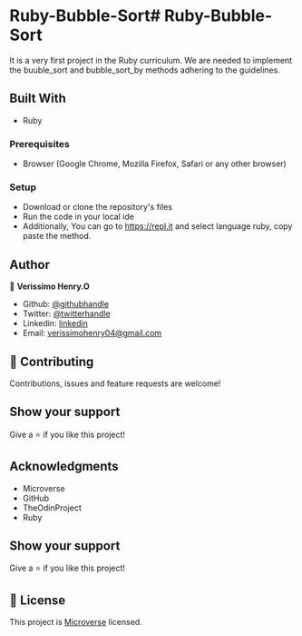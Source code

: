 # Ruby-Bubble-Sort# Ruby-Bubble-Sort
It is a very first project in the Ruby curriculum. We are needed to implement the buuble_sort and bubble_sort_by methods adhering to the guidelines.

## Built With

- Ruby

### Prerequisites

- Browser (Google Chrome, Mozilla Firefox, Safari or any other browser)

### Setup

- Download or clone the repository's files
- Run the code in your local ide
- Additionally, You can go to https://repl.it and select language ruby, copy paste the method.

## Author

👤 **Verissimo Henry.O**

- Github: [@githubhandle](https://github.com/verissimohenry)
- Twitter: [@twitterhandle](https://twitter.com/verissimohenry)
- Linkedin: [linkedin](https://www.linkedin.com/in/henry-verissimo-618906167/)
- Email:  verissimohenry04@gmail.com

## 🤝 Contributing

Contributions, issues and feature requests are welcome!

## Show your support

Give a ⭐️ if you like this project!

## Acknowledgments

- Microverse
- GitHub
- TheOdinProject
- Ruby

## Show your support

Give a ⭐️ if you like this project!

## 📝 License

This project is [Microverse](https://microverse.org) licensed.
